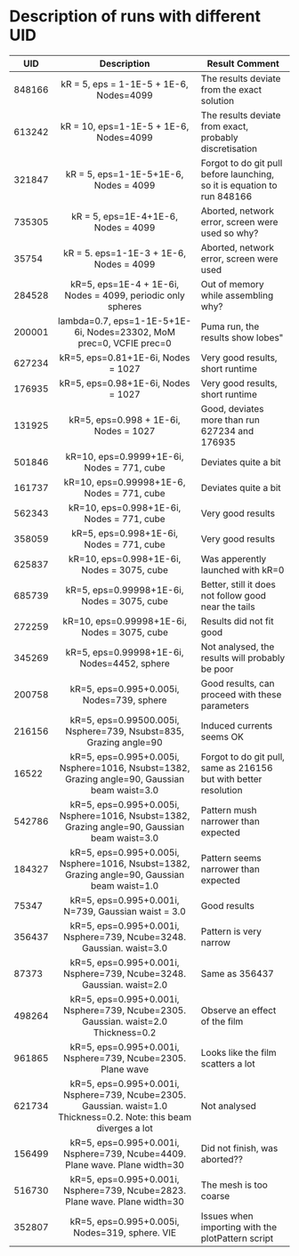 # Description of runs with different UID

UID    | Description                   | Result Comment                                                  |
-------|:-----------------------------:|-----------------------------------------------------------------|
848166 | kR = 5, eps = 1-1E-5 + 1E-6, Nodes=4099   | The results deviate from the exact solution         |
613242 | kR = 10, eps=1-1E-5 + 1E-6, Nodes=4099    | The results deviate from exact, probably discretisation |
321847 | kR = 5, eps=1-1E-5+1E-6, Nodes = 4099     | Forgot to do git pull before launching, so it is equation to run 848166 |
735305 | kR = 5, eps=1E-4+1E-6, Nodes = 4099 | Aborted, network error, screen were used so why? |
35754  | kR = 5. eps=1-1E-3 + 1E-6, Nodes = 4099 | Aborted, network error, screen were used  |
284528 | kR=5, eps=1E-4 + 1E-6i, Nodes = 4099, periodic only spheres | Out of memory while assembling why? |
200001 | lambda=0.7, eps=1-1E-5+1E-6i, Nodes=23302, MoM prec=0, VCFIE prec=0 | Puma run, the results show lobes" |
627234 | kR=5, eps=0.81+1E-6i, Nodes = 1027 | Very good results, short runtime |
176935 | kR=5, eps=0.98+1E-6i, Nodes = 1027 | Very good results, short runtime |
131925 | kR=5, eps=0.998 + 1E-6i, Nodes = 1027  | Good, deviates more than run 627234 and 176935 |
501846 | kR=10, eps=0.9999+1E-6i, Nodes = 771, cube | Deviates quite a bit |
161737 | kR=10, eps=0.99998+1E-6, Nodes = 771, cube | Deviates quite a bit |
562343 | kR=10, eps=0.998+1E-6i, Nodes = 771, cube | Very good results |
358059 | kR=5, eps=0.998+1E-6i, Nodes = 771, cube | Very good results |
625837 | kR=10, eps=0.998+1E-6i, Nodes = 3075, cube | Was apperently launched with kR=0 |
| 685739 | kR=5, eps=0.99998+1E-6i, Nodes = 3075, cube | Better, still it does not follow good near the tails |
| 272259 | kR=10, eps=0.99998+1E-6i, Nodes = 3075, cube | Results did not fit good |
| 345269 | kR=5, eps=0.99998+1E-6i, Nodes=4452, sphere | Not analysed, the results will probably be poor |
|200758 | kR=5, eps=0.995+0.005i, Nodes=739, sphere | Good results, can proceed with these parameters |
| 216156 | kR=5, eps=0.99500.005i, Nsphere=739, Nsubst=835, Grazing angle=90 | Induced currents seems OK |
| 16522 | kR=5, eps=0.995+0.005i, Nsphere=1016, Nsubst=1382, Grazing angle=90, Gaussian beam waist=3.0  | Forgot to do git pull, same as 216156 but with better resolution |
| 542786 | kR=5, eps=0.995+0.005i, Nsphere=1016, Nsubst=1382, Grazing angle=90, Gaussian beam waist=3.0 | Pattern mush narrower than expected |
| 184327 | kR=5, eps=0.995+0.005i, Nsphere=1016, Nsubst=1382, Grazing angle=90, Gaussian beam waist=1.0 | Pattern seems narrower than expected |
| 75347 | kR=5, eps=0.995+0.001i, N=739, Gaussian waist = 3.0 | Good results  |  
| 356437 | kR=5, eps=0.995+0.001i, Nsphere=739, Ncube=3248. Gaussian. waist=3.0 | Pattern is very narrow |
| 87373 | kR=5, eps=0.995+0.001i, Nsphere=739, Ncube=3248. Gaussian. waist=2.0 | Same as 356437 |
| 498264 | kR=5, eps=0.995+0.001i, Nsphere=739, Ncube=2305. Gaussian. waist=2.0 Thickness=0.2 | Observe an effect of the film |
| 961865 | kR=5, eps=0.995+0.001i, Nsphere=739, Ncube=2305. Plane wave | Looks like the film scatters a lot |
| 621734 | kR=5, eps=0.995+0.001i, Nsphere=739, Ncube=2305. Gaussian. waist=1.0 Thickness=0.2. Note: this beam diverges a lot | Not analysed |
| 156499 | kR=5, eps=0.995+0.001i, Nsphere=739, Ncube=4409. Plane wave. Plane width=30 | Did not finish, was aborted?? |
| 516730 | kR=5, eps=0.995+0.001i, Nsphere=739, Ncube=2823. Plane wave. Plane width=30 | The mesh is too coarse |
| 352807 | kR=5, eps=0.995+0.005i, Nodes=319, sphere. VIE | Issues when importing with the plotPattern script |
